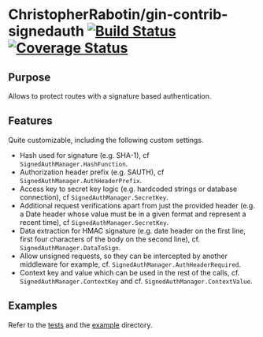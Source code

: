 # ChristopherRabotin/gin-contrib-signedauth [![Build Status](https://travis-ci.org/ChristopherRabotin/gin-contrib-signedauth.svg?branch=master)](https://travis-ci.org/ChristopherRabotin/gin-contrib-signedauth) [![Coverage Status](https://coveralls.io/repos/ChristopherRabotin/gin-contrib-signedauth/badge.svg?branch=master&service=github)](https://coveralls.io/github/ChristopherRabotin/gin-contrib-signedauth?branch=master)
## Purpose
Allows to protect routes with a signature based authentication.

## Features
Quite customizable, including the following custom settings.
* Hash used for signature (e.g. SHA-1), cf `SignedAuthManager.HashFunction`.
* Authorization header prefix (e.g. SAUTH), cf `SignedAuthManager.AuthHeaderPrefix`.
* Access key to secret key logic (e.g. hardcoded strings or database connection), cf `SignedAuthManager.SecretKey`.
* Additional request verifications apart from just the provided header (e.g. a Date header whose value must be in a given format and represent a recent time), cf `SignedAuthManager.SecretKey`.
* Data extraction for HMAC signature (e.g. date header on the first line, first four characters of the body on the second line), cf. `SignedAuthManager.DataToSign`.
* Allow unsigned requests, so they can be intercepted by another middleware for example, cf. `SignedAuthManager.AuthHeaderRequired`.
* Context key and value which can be used in the rest of the calls, cf. `SignedAuthManager.ContextKey` and cf. `SignedAuthManager.ContextValue`.

## Examples
Refer to the [tests](./signatureauth_test.go) and the [example](./example/) directory.
